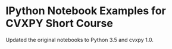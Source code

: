 IPython Notebook Examples for CVXPY Short Course
================================================

Updated the original notebooks to Python 3.5 and cvxpy 1.0.
